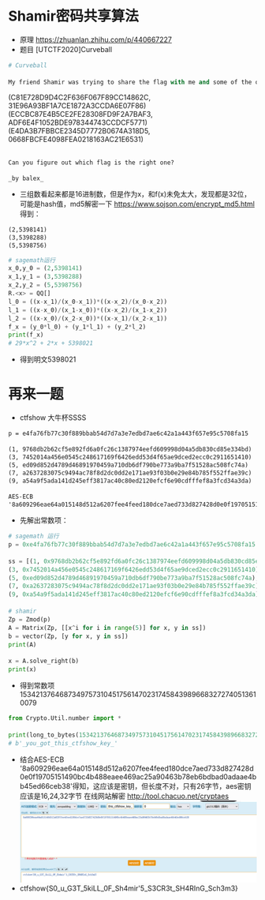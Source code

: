 # Shamir密码共享算法
- 原理 https://zhuanlan.zhihu.com/p/440667227
- 题目 [UTCTF2020]Curveball
```python
# Curveball

My friend Shamir was trying to share the flag with me and some of the other problem writers, but he wanted to make sure it didn't get intercepted in transmission, so he split it up. He said that the secrets that he shared will help us find the flag, but I can't figure it out! These are the secrets I've gathered so far:

```
(C81E728D9D4C2F636F067F89CC14862C, 31E96A93BF1A7CE1872A3CCDA6E07F86)
(ECCBC87E4B5CE2FE28308FD9F2A7BAF3, ADF6E4F1052BDE978344743CCDCF5771)
(E4DA3B7FBBCE2345D7772B0674A318D5, 0668FBCFE4098FEA0218163AC21E6531)
```

Can you figure out which flag is the right one?

_by balex_

```
- 三组数看起来都是16进制数，但是作为x，和f(x)未免太大，发现都是32位，可能是hash值，md5解密一下 https://www.sojson.com/encrypt_md5.html
得到：
```
(2,5398141)
(3,5398288)
(5,5398756)

```

```python
# sagemath运行
x_0,y_0 = (2,5398141)
x_1,y_1 = (3,5398288)
x_2,y_2 = (5,5398756)
R.<x> = QQ[]
l_0 = ((x-x_1)/(x_0-x_1))*((x-x_2)/(x_0-x_2))
l_1 = ((x-x_0)/(x_1-x_0))*((x-x_2)/(x_1-x_2))
l_2 = ((x-x_0)/(x_2-x_0))*((x-x_1)/(x_2-x_1))
f_x = (y_0*l_0) + (y_1*l_1) + (y_2*l_2)
print(f_x)
# 29*x^2 + 2*x + 5398021

```
- 得到明文5398021

# 再来一题
- ctfshow 大牛杯SSSS
```
p = e4fa76fb77c30f889bbab54d7d7a3e7edbd7ae6c42a1a443f657e95c5708fa15

(1, 9768db2b62cf5e892fd6a0fc26c1387974eefd609998d04a5db830cd85e334bd)
(3, 7452014a456e0545c248617169f6426edd53d4f65ae9dced2ecc0c2911651410)
(5, ed09d852d4789d46891970459a710db6df790be773a9ba7f51528ac508fc74a)
(7, a2637283075c9494ac78f8d2dc0dd2e171ae93f03b0e29e84b785f552ffae39c)
(9, a54a9f5ada141d245eff3817ac40c80ed2120efcf6e90cdfffef8a3fcd34a3da)

AES-ECB
'8a609296eae64a015148d512a6207fee4feed180dce7aed733d827428d0e0f19705151490bc4b488eaee469ac25a90463b78eb6bdbad0adaae4bb45ed66ceb38'
```

- 先解出常数项：
```python
# sagemath 运行
p = 0xe4fa76fb77c30f889bbab54d7d7a3e7edbd7ae6c42a1a443f657e95c5708fa15

ss = [(1, 0x9768db2b62cf5e892fd6a0fc26c1387974eefd609998d04a5db830cd85e334bd),
(3, 0x7452014a456e0545c248617169f6426edd53d4f65ae9dced2ecc0c2911651410),
(5, 0xed09d852d4789d46891970459a710db6df790be773a9ba7f51528ac508fc74a),
(7, 0xa2637283075c9494ac78f8d2dc0dd2e171ae93f03b0e29e84b785f552ffae39c),
(9, 0xa54a9f5ada141d245eff3817ac40c80ed2120efcf6e90cdfffef8a3fcd34a3da)]

# shamir
Zp = Zmod(p)
A = Matrix(Zp, [[x^i for i in range(5)] for x, y in ss])
b = vector(Zp, [y for x, y in ss])
print(A)

x = A.solve_right(b)
print(x)
```
- 得到常数项153421376468734975731045175614702317458439896683272740513610079
```python
from Crypto.Util.number import *

print(long_to_bytes(153421376468734975731045175614702317458439896683272740513610079))
# b'_you_got_this_ctfshow_key_'
```
- 结合AES-ECB
'8a609296eae64a015148d512a6207fee4feed180dce7aed733d827428d0e0f19705151490bc4b488eaee469ac25a90463b78eb6bdbad0adaae4bb45ed66ceb38'得知，这应该是密钥，但长度不对，只有26字节，aes密钥应该是16,24,32字节
在线网站解密 http://tool.chacuo.net/cryptaes
![alt text](image-21.png)
- ctfshow{S0_u_G3T_5kiLL_0F_Sh4mir'5_S3CR3t_SH4RInG_Sch3m3}
